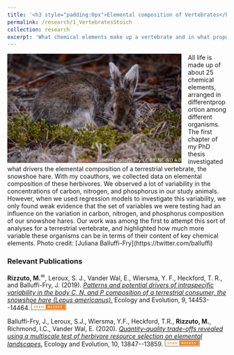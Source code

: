 ```yaml
---
title: '<h3 style="padding:0px">Elemental composition of Vertebrates</h3>'
permalink: /research/1_VertebratesStoich
collection: research
excerpt: 'What chemical elements make up a vertebrate and in what proportions? Working with theoretical, wildlife, and landscape ecologists, I studied the elemental composition of a small vertebrate and how it varies among individuals.
---
```


<img src="../images/lyinghare.png" alt="Snowshoe hares are a keystone species in the boreal forests of North America" style = "width:400px;height:250px;margin-right:15px;float:left">
All life is made up of about 25 chemical elements, arranged in differentproportion among different organisms. The first chapter of my PhD thesis investigated what drivers the elemental composition of a terrestrial vertebrate, the snowshoe hare. With my coauthors, we collected data on elemental composition of these herbivores. We observed a lot of variability in the concentrations of carbon, nitrogen, and phosphorus in our study animals. However, when we used regression models to investigate this variability, we only found weak evidence that the set of variables we were testing had an influence on the variation in carbon, nitrogen, and phosphorus composition of our snowshoe hares. Our work was among the first to attempt this sort of analyses for a terrestrial vertebrate, and highlighted how much more variable these organisms can be in terms of their content of key chemical elements.
Photo credit: [Juliana Balluffi-Fry](https://twitter.com/balluffi)

<h3>Relevant Publications</h3>

**Rizzuto, M.**<sup><a title='Corresponding author'>✉</a></sup>, Leroux, S. J., Vander Wal, E., Wiersma, Y. F., Heckford, T. R., and Balluffi-Fry, J. (2019). [*Patterns and potential drivers of intraspecific variability in the body C, N, and P composition of a terrestrial consumer, the snowshoe hare (Lepus americanus).*](https://onlinelibrary.wiley.com/doi/full/10.1002/ece3.5880) Ecology and Evolution, 9, 14453--14464. ![open_access](../images/open_access.png)

Balluffi-Fry, J., Leroux, S.J., Wiersma, Y.F., Heckford, T.R., **Rizzuto, M.**, Richmond, I.C., Vander Wal, E. (2020). [*Quantity-quality trade-offs revealed using a multiscale test of herbivore resource selection on elemental landscapes.*](https://doi.org/10.1002/ece3.6975) Ecology and Evolution, 10, 13847--13859. ![open_access](../images/open_access.png)
